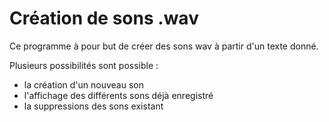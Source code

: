 # Création de sons .wav
Ce programme à pour but de créer des sons wav à partir d'un texte donné.

Plusieurs possibilités sont possible :
- la création d'un nouveau son
- l'affichage des différents sons déjà enregistré
- la suppressions des sons existant



